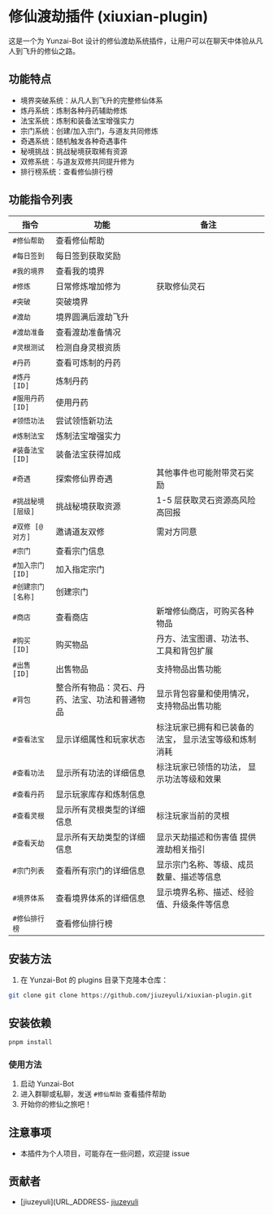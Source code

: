 # 修仙渡劫插件 (xiuxian-plugin)

这是一个为 Yunzai-Bot 设计的修仙渡劫系统插件，让用户可以在聊天中体验从凡人到飞升的修仙之路。

## 功能特点

- 境界突破系统：从凡人到飞升的完整修仙体系
- 炼丹系统：炼制各种丹药辅助修炼
- 法宝系统：炼制和装备法宝增强实力
- 宗门系统：创建/加入宗门，与道友共同修炼
- 奇遇系统：随机触发各种奇遇事件
- 秘境挑战：挑战秘境获取稀有资源
- 双修系统：与道友双修共同提升修为
- 排行榜系统：查看修仙排行榜

## 功能指令列表

| 指令               | 功能                                           | 备注                                                  |
| ------------------ | ---------------------------------------------- | ----------------------------------------------------- |
| `#修仙帮助`        | 查看修仙帮助                                   |                                                       |
| `#每日签到`        | 每日签到获取奖励                               |                                                       |
| `#我的境界`        | 查看我的境界                                   |                                                       |
| `#修炼`            | 日常修炼增加修为                               | 获取修仙灵石                                          |
| `#突破`            | 突破境界                                       |                                                       |
| `#渡劫`            | 境界圆满后渡劫飞升                             |                                                       |
| `#渡劫准备`        | 查看渡劫准备情况                               |                                                       |
| `#灵根测试`        | 检测自身灵根资质                               |                                                       |
| `#丹药`            | 查看可炼制的丹药                               |                                                       |
| `#炼丹 [ID]`       | 炼制丹药                                       |                                                       |
| `#服用丹药 [ID]`   | 使用丹药                                       |                                                       |
| `#领悟功法`        | 尝试领悟新功法                                 |                                                       |
| `#炼制法宝`        | 炼制法宝增强实力                               |                                                       |
| `#装备法宝 [ID]`   | 装备法宝获得加成                               |                                                       |
| `#奇遇`            | 探索修仙界奇遇                                 | 其他事件也可能附带灵石奖励                            |
| `#挑战秘境 [层级]` | 挑战秘境获取资源                               | 1-5 层获取灵石资源高风险高回报                        |
| `#双修 [@对方]`    | 邀请道友双修                                   | 需对方同意                                            |
| `#宗门`            | 查看宗门信息                                   |                                                       |
| `#加入宗门 [ID]`   | 加入指定宗门                                   |                                                       |
| `#创建宗门 [名称]` | 创建宗门                                       |                                                       |
| `#商店`            | 查看商店                                       | 新增修仙商店，可购买各种物品                          |
| `#购买 [ID]`       | 购买物品                                       | 丹方、法宝图谱、功法书、工具和背包扩展                |
| `#出售 [ID]`       | 出售物品                                       | 支持物品出售功能                                      |
| `#背包`            | 整合所有物品：灵石、丹药、法宝、功法和普通物品 | 显示背包容量和使用情况， 支持物品出售功能             |
| `#查看法宝`        | 显示详细属性和玩家状态                         | 标注玩家已拥有和已装备的法宝， 显示法宝等级和炼制消耗 |
| `#查看功法`        | 显示所有功法的详细信息                         | 标注玩家已领悟的功法， 显示功法等级和效果             |
| `#查看丹药`        | 显示玩家库存和炼制信息                         |                                                       |
| `#查看灵根`        | 显示所有灵根类型的详细信息                     | 标注玩家当前的灵根                                    |
| `#查看天劫`        | 显示所有天劫类型的详细信息                     | 显示天劫描述和伤害值 提供渡劫相关指引                 |
| `#宗门列表`        | 查看所有宗门的详细信息                         | 显示宗门名称、等级、成员数量、描述等信息              |
| `#境界体系`        | 查看境界体系的详细信息                         | 显示境界名称、描述、经验值、升级条件等信息            |
| `#修仙排行榜`      | 查看修仙排行榜                                 |                                                       |

## 安装方法

1. 在 Yunzai-Bot 的 plugins 目录下克隆本仓库：

```bash
git clone git clone https://github.com/jiuzeyuli/xiuxian-plugin.git
```

## 安装依赖

```bash
pnpm install
```

### 使用方法

1. 启动 Yunzai-Bot
2. 进入群聊或私聊，发送 `#修仙帮助` 查看插件帮助
3. 开始你的修仙之旅吧！

## 注意事项

- 本插件为个人项目，可能存在一些问题，欢迎提 issue

## 贡献者

- [jiuzeyuli](URL_ADDRESS- [jiuzeyuli](https://github.com/jiuzeyuli)
